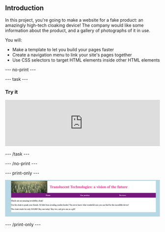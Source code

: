 ## Introduction

In this project, you're going to make a website for a fake product: an amazingly high-tech cloaking device! The company would like some information about the product, and a gallery of photographs of it in use.

You will:
  + Make a template to let you build your pages faster
  + Create a navigation menu to link your site's pages together
  + Use CSS selectors to target HTML elements inside other HTML elements

--- no-print ---

--- task ---
### Try it

<iframe src="https://trinket.io/embed/html/454ba316f9?outputOnly=true&runMode=autorun" width="100%" frameborder="0" marginwidth="0" marginheight="0" allowfullscreen></iframe>

--- /task ---

--- /no-print ---

--- print-only ---

![Completed project](images/showcase.png)

--- /print-only ---
